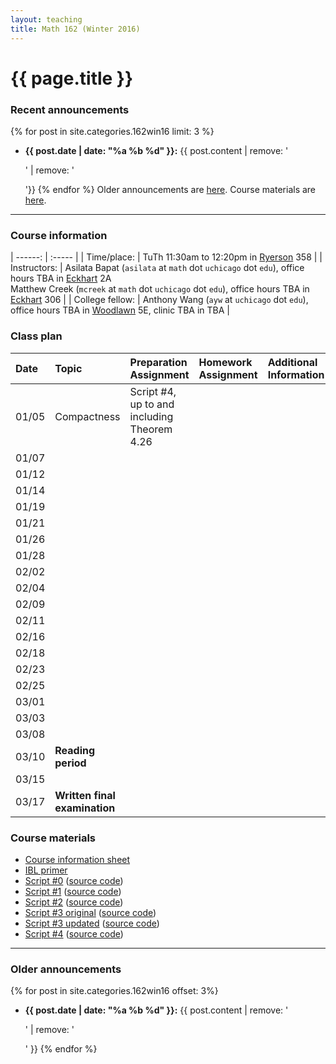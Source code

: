 ```yaml
---
layout: teaching
title: Math 162 (Winter 2016)
---
```



# {{ page.title }}

### Recent announcements
{% for post in site.categories.162win16 limit: 3 %}
* **{{ post.date | date: "%a %b %d" }}:** {{ post.content | remove: '<p>' | remove: '</p>'}}
{% endfor %}
Older announcements are [here](#older-announcements). Course materials are [here](#course-materials).

----

### Course information

<div class="infotable">

| ------:       | :-----                                                                                                                              |
| Time/place:   | TuTh 11:30am to 12:20pm in [Ryerson][ry] 358                                                                                 |
| Instructors:  | Asilata Bapat (`asilata` at `math` dot `uchicago` dot `edu`), office hours TBA in [Eckhart][eck] 2A<br/>Matthew Creek (`mcreek` at `math` dot `uchicago` dot `edu`), office hours TBA in [Eckhart][eck] 306 |
| College fellow:        | Anthony Wang (`ayw` at `uchicago` dot `edu`), office hours TBA in [Woodlawn][wood] 5E, clinic TBA in TBA   |

[eck]: https://maps.uchicago.edu/?location=Eckhart+Hall
[wood]: https://maps.uchicago.edu/?location=5720+South+Woodlawn+Avenue
[ry]: https://maps.uchicago.edu/?location=Ryerson+Laboratory

</div>

### Class plan

<div class="classplan">

| Date  | Topic                         | Preparation Assignment                      | Homework Assignment | Additional Information |
| :---  | :---                          | :---                                        | :---                | :---                   |
| 01/05 | Compactness                   | Script #4, up to and including Theorem 4.26 |                     |                        |
| 01/07 |                               |                                             |                     |                        |
| 01/12 |                               |                                             |                     |                        |
| 01/14 |                               |                                             |                     |                        |
| 01/19 |                               |                                             |                     |                        |
| 01/21 |                               |                                             |                     |                        |
| 01/26 |                               |                                             |                     |                        |
| 01/28 |                               |                                             |                     |                        |
| 02/02 |                               |                                             |                     |                        |
| 02/04 |                               |                                             |                     |                        |
| 02/09 |                               |                                             |                     |                        |
| 02/11 |                               |                                             |                     |                        |
| 02/16 |                               |                                             |                     |                        |
| 02/18 |                               |                                             |                     |                        |
| 02/23 |                               |                                             |                     |                        |
| 02/25 |                               |                                             |                     |                        |
| 03/01 |                               |                                             |                     |                        |
| 03/03 |                               |                                             |                     |                        |
| 03/08 |                               |                                             |                     |                        |
| 03/10 | **Reading period**            |                                             |                     |                        |
| 03/15 |                               |                                             |                     |                        |
| 03/17 | **Written final examination** |                                             |                     |                        |

</div>

### Course materials

* [Course information sheet](documents/courseinfosheet.pdf)
* [IBL primer](documents/ibl.pdf)
* [Script #0](scripts/script_0_161.pdf) ([source code](scripts/script_0_161.tex))
* [Script #1](scripts/script_1_161.pdf) ([source code](scripts/script_1_161.tex))
* [Script #2](scripts/script_2_161.pdf) ([source code](scripts/script_2_161.tex))
* [Script #3 original](scripts/script_3_161_original.pdf) ([source code](scripts/script_3_161_original.tex))
* [Script #3 updated](scripts/script_3_161_updated.pdf) ([source code](scripts/script_3_161_updated.tex))
* [Script #4](scripts/script_4_161.pdf) ([source code](scripts/script_4_161.tex))

----
### Older announcements
{% for post in site.categories.162win16 offset: 3%}
* **{{ post.date | date: "%a %b %d" }}:** {{ post.content | remove: '<p>' | remove: '</p>' }}
{% endfor %}

